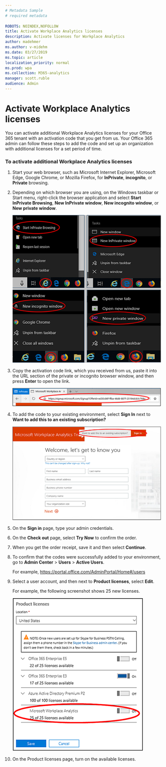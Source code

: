 ```yaml
---
# Metadata Sample
# required metadata

ROBOTS: NOINDEX,NOFOLLOW
title: Activate Workplace Analytics licenses
description: Activate licenses for Workplace Analytics 
author: madehmer
ms.author: v-midehm
ms.date: 03/27/2019
ms.topic: article
localization_priority: normal 
ms.prod: wpa
ms.collection: M365-analytics
manager: scott.ruble
audience: Admin
---
```


# Activate Workplace Analytics licenses

You can activate additional Workplace Analytics licenses for your Office 365 tenant with an activation code that you get from us. Your Office 365 admin can follow these steps to add the code and set up an organization with additional licenses for a set period of time.

### To activate additional Workplace Analytics licenses

1. Start your web browser, such as Microsoft Internet Explorer, Microsoft Edge, Google Chrome, or Mozilla Firefox, for **InPrivate**, **incognito**, or **Private** browsing.

2. Depending on which browser you are using, on the Windows taskbar or Start menu, right-click the browser application and select **Start InPrivate Browsing**, **New InPrivate window**, **New incognito window**, or **New private window**.
  
   ![InPrivate Browsing](../Images/new-inprivate-window.png)  
  
3. Copy the activation code link, which you received from us, paste it into the URL section of the private or incognito browser window, and then press **Enter** to open the link.

   ![Promotional code link](../Images/promo-code.png)  

4. To add the code to your existing environment, select **Sign In** next to **Want to add this to an existing subscription?**

   ![Promotional code sign-in](../Images/sign-in.png)

5. On the **Sign in** page, type your admin credentials.
6. On the **Check out** page, select **Try Now** to confirm the order.
7. When you get the order receipt, save it and then select **Continue**.
8. To confirm that the codes were successfully added to your environment, go to **Admin Center** > **Users** > **Active Users**.

   For example,  https://portal.office.com/AdminPortal/Home#/users

9. Select a user account, and then next to **Product licenses**, select **Edit**.

   For example, the following screenshot shows 25 new licenses.

   ![Promotional licenses](../Images/promo-licenses.png)  

10. On the Product licenses page, turn on the available licenses.
